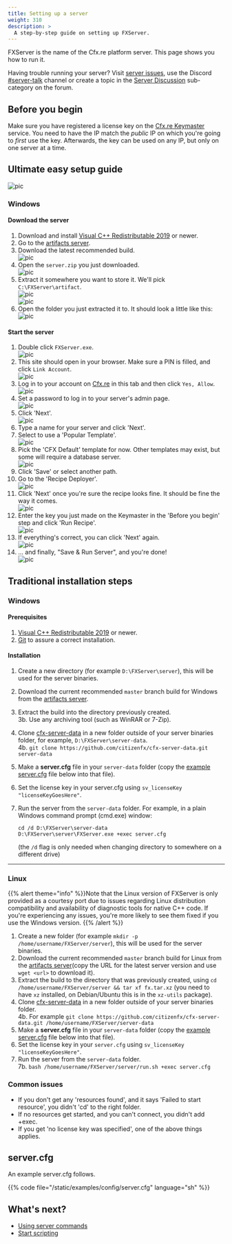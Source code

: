```yaml
---
title: Setting up a server
weight: 310
description: >
  A step-by-step guide on setting up FXServer.
---
```


FXServer is the name of the Cfx.re platform server. This page shows you how to run it.

Having trouble running your server? Visit [server issues][server-issues], use the Discord [#server-talk][server-talk] channel or create a topic in the [Server Discussion][fxserver-support-category] sub-category on the forum.

## Before you begin
Make sure you have registered a license key on the [Cfx.re Keymaster](https://keymaster.fivem.net/) service. You need to have the IP match the *public* IP on which you're going to *first* use the key. Afterwards, the key can be used on any IP, but only on one server at a time.

## Ultimate easy setup guide
![pic](/server-setup/header.png)
### Windows
#### Download the server
1. Download and install [Visual C++ Redistributable 2019][vcredist] or newer.
2. Go to the [artifacts server][windows-artifacts].
3. Download the latest recommended build.<br>
   ![pic](/server-setup/windows-step-2.png)
4. Open the `server.zip` you just downloaded.<br>
   ![pic](/server-setup/windows-step-3.png)
5. Extract it somewhere you want to store it. We'll pick `C:\FXServer\artifact`.<br>
   ![pic](/server-setup/windows-step-4a.png)<br>
   ![pic](/server-setup/windows-step-4b.png)
6. Open the folder you just extracted it to. It should look a little like this:<br>
   ![pic](/server-setup/windows-step-5.png)

#### Start the server
1. Double click `FXServer.exe`.<br>
   ![pic](/server-setup/windows-step2-1.png)
2. This site should open in your browser. Make sure a PIN is filled, and click `Link Account`.<br>
   ![pic](/server-setup/windows-step2-2.png)
3. Log in to your account on [Cfx.re](https://forum.cfx.re/) in this tab and then click `Yes, Allow`.<br>
   ![pic](/server-setup/windows-step2-3.png)
4. Set a password to log in to your server's admin page.<br>
   ![pic](/server-setup/windows-step2-4.png)
5. Click 'Next'.<br>
   ![pic](/server-setup/windows-step2-5.png)
6. Type a name for your server and click 'Next'.
7. Select to use a 'Popular Template'.<br>
   ![pic](/server-setup/windows-step2-7.png)
8. Pick the 'CFX Default' template for now. Other templates may exist, but some will require a database server.<br>
   ![pic](/server-setup/windows-step2-8.png)
9. Click 'Save' or select another path.
10. Go to the 'Recipe Deployer'.<br>
   ![pic](/server-setup/windows-step2-10.png)
11. Click 'Next' once you're sure the recipe looks fine. It should be fine the way it comes.<br>
  ![pic](/server-setup/windows-step2-11.png)
12. Enter the key you just made on the Keymaster in the 'Before you begin' step and click 'Run Recipe'.<br>
   ![pic](/server-setup/windows-step2-12.png)
13. If everything's correct, you can click 'Next' again.<br>
   ![pic](/server-setup/windows-step2-13.png)
14. ... and finally, "Save & Run Server", and you're done!<br>
   ![pic](/server-setup/windows-step2-14.png)

## Traditional installation steps

### Windows

#### Prerequisites
1. [Visual C++ Redistributable 2019][vcredist] or newer.
2. [Git][git-scm] to assure a correct installation.

#### Installation
1. Create a new directory (for example `D:\FXServer\server`), this will be used for the server binaries.
2. Download the current recommended `master` branch build for Windows from the [artifacts server][windows-artifacts].
3. Extract the build into the directory previously created.
  <br>3b. Use any archiving tool (such as WinRAR or 7-Zip).
4. Clone [cfx-server-data][server-data] in a new folder outside of your server binaries folder, for example, `D:\FXServer\server-data`.
  <br>4b. `git clone https://github.com/citizenfx/cfx-server-data.git server-data`
5. Make a **server.cfg** file in your `server-data` folder (copy the [example server.cfg](#servercfg) file below into that file).
6. Set the license key in your server.cfg using `sv_licenseKey "licenseKeyGoesHere"`.
7. Run the server from the `server-data` folder. For example, in a plain Windows command prompt (cmd.exe) window: 
    ```dos
    cd /d D:\FXServer\server-data
    D:\FXServer\server\FXServer.exe +exec server.cfg
    ```

    (the `/d` flag is only needed when changing directory to somewhere on a different drive)

---

### Linux
{{% alert theme="info" %}}Note that the Linux version of FXServer is only provided as a courtesy port due to issues regarding Linux distribution compatibility and availability of diagnostic tools for native C++ code.
If you're experiencing any issues, you're more likely to see them fixed if you use the Windows version.
{{% /alert %}}

1. Create a new folder (for example `mkdir -p /home/username/FXServer/server`), this will be used for the server binaries.
2. Download the current recommended `master` branch build for Linux from the [artifacts server][linux-artifacts](copy the URL for the latest server version and use `wget <url>` to download it).
3. Extract the build to the directory that was previously created, using `cd /home/username/FXServer/server && tar xf fx.tar.xz` (you need to have `xz` installed, on Debian/Ubuntu this is in the `xz-utils` package).
4. Clone [cfx-server-data][server-data] in a new folder outside of your server binaries folder.
  <br>4b. For example `git clone https://github.com/citizenfx/cfx-server-data.git /home/username/FXServer/server-data`
5. Make a **server.cfg** file in your `server-data` folder (copy the [example server.cfg](#servercfg) file below into that file).
6. Set the license key in your `server.cfg` using `sv_licenseKey "licenseKeyGoesHere"`.
7. Run the server from the `server-data` folder.
  <br>7b. `bash /home/username/FXServer/server/run.sh +exec server.cfg`

### Common issues

- If you don't get any 'resources found', and it says 'Failed to start resource', you didn't 'cd' to the right folder.
- If no resources get started, and you can't connect, you didn't add +exec.
- If you get 'no license key was specified', one of the above things applies.

<a name="servercfgexample"></a>

## server.cfg

An example server.cfg follows.

{{%  code file="/static/examples/config/server.cfg" language="sh"  %}}

What's next?
------------

- [Using server commands][server-commands]
- [Start scripting][scripting-introduction]

[windows-artifacts]: https://runtime.fivem.net/artifacts/fivem/build_server_windows/master/
[linux-artifacts]: https://runtime.fivem.net/artifacts/fivem/build_proot_linux/master/
[server-data]: https://github.com/citizenfx/cfx-server-data

[vcredist]: https://aka.ms/vs/16/release/VC_redist.x64.exe
[winrar]: https://www.rarlab.com/download.htm
[7zip]: https://www.7-zip.org/download.html
[git-scm]: https://git-scm.com/download/win

[server-issues]: /docs/support/server-issues
[server-commands]: /docs/server-manual/server-commands
[scripting-introduction]: /docs/scripting-manual/introduction

[server-talk]: https://discord.gg/fivem
[fxserver-support-category]: https://forum.cfx.re/c/server-development/server-discussion
